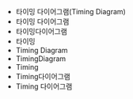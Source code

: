 - 타이밍 다이어그램(Timing Diagram)
- 타이밍 다이어그램
- 타이밍다이어그램
- 타이밍
- Timing Diagram
- TimingDiagram
- Timing
- Timing다이어그램
- Timing 다이어그램